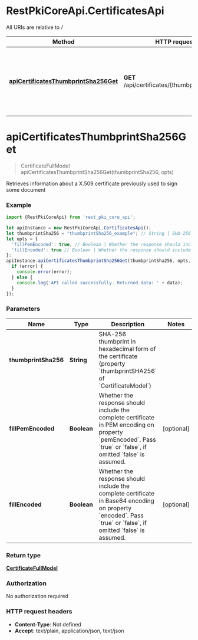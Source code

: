 # RestPkiCoreApi.CertificatesApi

All URIs are relative to */*

Method | HTTP request | Description
------------- | ------------- | -------------
[**apiCertificatesThumbprintSha256Get**](CertificatesApi.md#apiCertificatesThumbprintSha256Get) | **GET** /api/certificates/{thumbprintSha256} | Retrieves information about a X.509 certificate previously used to sign some document

<a name="apiCertificatesThumbprintSha256Get"></a>
# **apiCertificatesThumbprintSha256Get**
> CertificateFullModel apiCertificatesThumbprintSha256Get(thumbprintSha256, opts)

Retrieves information about a X.509 certificate previously used to sign some document

### Example
```javascript
import {RestPkiCoreApi} from 'rest_pki_core_api';

let apiInstance = new RestPkiCoreApi.CertificatesApi();
let thumbprintSha256 = "thumbprintSha256_example"; // String | SHA-256 thumbprint in hexadecimal form of the certificate (property `thumbprintSHA256` of `CertificateModel`)
let opts = { 
  'fillPemEncoded': true, // Boolean | Whether the response should include the complete certificate in PEM encoding on property `pemEncoded`. Pass `true` or `false`, if omitted `false` is assumed.
  'fillEncoded': true // Boolean | Whether the response should include the complete certificate in Base64 encoding on property `encoded`. Pass `true` or `false`, if omitted `false` is assumed.
};
apiInstance.apiCertificatesThumbprintSha256Get(thumbprintSha256, opts, (error, data, response) => {
  if (error) {
    console.error(error);
  } else {
    console.log('API called successfully. Returned data: ' + data);
  }
});
```

### Parameters

Name | Type | Description  | Notes
------------- | ------------- | ------------- | -------------
 **thumbprintSha256** | **String**| SHA-256 thumbprint in hexadecimal form of the certificate (property &#x60;thumbprintSHA256&#x60; of &#x60;CertificateModel&#x60;) | 
 **fillPemEncoded** | **Boolean**| Whether the response should include the complete certificate in PEM encoding on property &#x60;pemEncoded&#x60;. Pass &#x60;true&#x60; or &#x60;false&#x60;, if omitted &#x60;false&#x60; is assumed. | [optional] 
 **fillEncoded** | **Boolean**| Whether the response should include the complete certificate in Base64 encoding on property &#x60;encoded&#x60;. Pass &#x60;true&#x60; or &#x60;false&#x60;, if omitted &#x60;false&#x60; is assumed. | [optional] 

### Return type

[**CertificateFullModel**](CertificateFullModel.md)

### Authorization

No authorization required

### HTTP request headers

 - **Content-Type**: Not defined
 - **Accept**: text/plain, application/json, text/json

